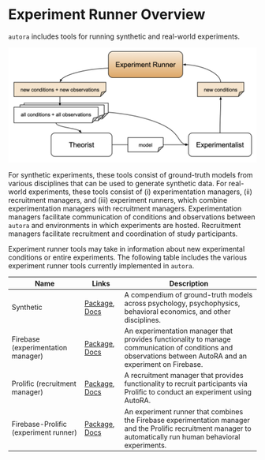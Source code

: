 # Experiment Runner Overview

``autora`` includes tools for running synthetic and real-world experiments.

![Overview](../img/experiment_runner.png)

For synthetic experiments, these tools consist of ground-truth models from various disciplines that can be used to generate synthetic data. For real-world experiments, these tools consist of (i) experimentation managers, (ii) recruitment managers, and (iii) experiment runners, which combine experimentation managers with recruitment managers. Experimentation managers facilitate communication of conditions and observations between ``autora`` and environments in which experiments are hosted. Recruitment managers facilitate recruitment and coordination of study participants.

Experiment runner tools may take in information about new experimental conditions or entire experiments. The following table includes the various experiment runner tools currently implemented in ``autora``.

| Name                                  | Links                                                                                                                                                                                                          | Description                                                                                                                                                     |
|---------------------------------------|----------------------------------------------------------------------------------------------------------------------------------------------------------------------------------------------------------------|-----------------------------------------------------------------------------------------------------------------------------------------------------------------|
| Synthetic                             | [Package](https://pypi.org/project/autora-synthetic/), [Docs](https://autoresearch.github.io/autora/user-guide/experiment-runners/synthetic/)                                                                  | A compendium of ground-truth models across psychology, psychophysics, behavioral economics, and other disciplines.                                              |
| Firebase (experimentation manager)    | [Package](https://pypi.org/project/autora-experiment-runner-experimentation-manager-firebase/), [Docs](https://autoresearch.github.io/autora/user-guide/experiment-runners/experimentation-managers/firebase/) | An experimentation manager that provides functionality to manage communication of conditions and observations between AutoRA and an experiment on Firebase.     |
| Prolific (recruitment manager)        | [Package](https://pypi.org/project/autora-experiment-runner-recruitment-manager-prolific/), [Docs](https://autoresearch.github.io/autora/user-guide/experiment-runners/recruitment-managers/prolific/)         | A recruitment manager that provides functionality to recruit participants via Prolific to conduct an experiment using AutoRA.                                   |
| Firebase-Prolific (experiment runner) | [Package](https://pypi.org/project/autora-experiment-runner-firebase-prolific/), [Docs](https://autoresearch.github.io/autora/user-guide/experiment-runners/firebase-prolific/)                                | An experiment runner that combines the Firebase experimentation manager and the Prolific recruitment manager to automatically run human behavioral experiments. |

